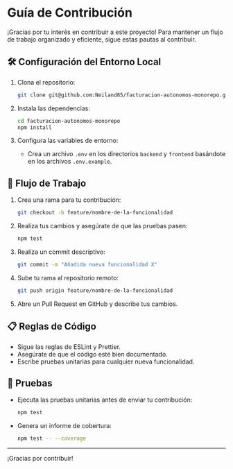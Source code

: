 # Guía de Contribución

¡Gracias por tu interés en contribuir a este proyecto! Para mantener un flujo de trabajo organizado y eficiente, sigue estas pautas al contribuir.

## 🛠️ Configuración del Entorno Local

1. Clona el repositorio:

   ```bash
   git clone git@github.com:Neiland85/facturacion-autonomos-monorepo.git
   ```

2. Instala las dependencias:

   ```bash
   cd facturacion-autonomos-monorepo
   npm install
   ```

3. Configura las variables de entorno:
   - Crea un archivo `.env` en los directorios `backend` y `frontend` basándote en los archivos `.env.example`.

## 🚀 Flujo de Trabajo

1. Crea una rama para tu contribución:

   ```bash
   git checkout -b feature/nombre-de-la-funcionalidad
   ```

2. Realiza tus cambios y asegúrate de que las pruebas pasen:

   ```bash
   npm test
   ```

3. Realiza un commit descriptivo:

   ```bash
   git commit -m "Añadida nueva funcionalidad X"
   ```

4. Sube tu rama al repositorio remoto:

   ```bash
   git push origin feature/nombre-de-la-funcionalidad
   ```

5. Abre un Pull Request en GitHub y describe tus cambios.

## 📋 Reglas de Código

- Sigue las reglas de ESLint y Prettier.
- Asegúrate de que el código esté bien documentado.
- Escribe pruebas unitarias para cualquier nueva funcionalidad.

## 🧪 Pruebas

- Ejecuta las pruebas unitarias antes de enviar tu contribución:

  ```bash
  npm test
  ```

- Genera un informe de cobertura:

  ```bash
  npm test -- --coverage
  ```

---

¡Gracias por contribuir!
